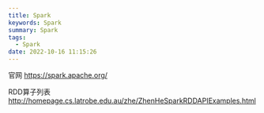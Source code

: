 ```yaml
---
title: Spark
keywords: Spark
summary: Spark
tags:
  - Spark
date: 2022-10-16 11:15:26
---
```


官网 https://spark.apache.org/

RDD算子列表 http://homepage.cs.latrobe.edu.au/zhe/ZhenHeSparkRDDAPIExamples.html